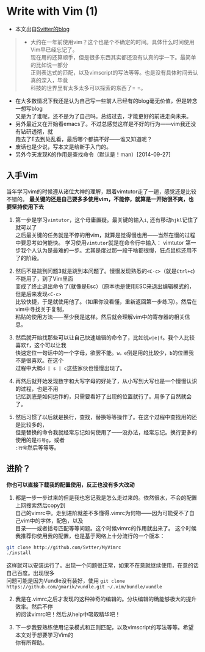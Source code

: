 Write with Vim (1)
===

- 本文出自[Svitter的blog](http://www.cnblogs.com/svitter)

> - 大约在一年前使用vim？这个也是个不确定的时间。具体什么时间使用Vim早已经忘记了。  
现在用的还算顺手，但是很多东西其实都还没有认真的学一下。最简单的比如说一部分  
正则表达式的匹配，以及vimscript的写法等等。也是没有具体时间去认真的深入，毕竟  
科技的世界里有太多太多可以探索的东西了= =。  
  - 在大多数情况下我还是认为自己写一些前人已经有的blog毫无价值，但是转念一想写blog  
又是为了谁呢，还不是为了自己吗。总结过去，才能更好的前进走向未来。
  - 另外最近又在开始看emacs了。不过总感觉这样是不好的行为——vim我还没有钻研透彻，就  
跑去了E去到处乱看，最后哪个都搞不好——谁又知道呢？
  - 废话也是少说，写本文是给新手入门的。
  - 另外今天发现K的作用是查找命令（默认是！man）[2014-09-27]

入手Vim
---
当年学习vim的时候遵从诸位大神的理解，跟着vimtutor走了一趟，感觉还是比较不错的。
__最关键的还是自己要多多使用vim，不能停，就算是一开始很不爽，也要坚持使用下去__


1. 第一步是学习`vimtutor`，这个毋庸置疑。最关键的输入`i`, 还有移动`hjkl`记住了就可以了  
之后最关键的任务就是不停的用vim，就算是觉得慢也用——当然在慢的过程中要思考如何能快。
学习使用`vimtutor`就是在命令行中输入：
    vimtutor
第一步我个人认为是最难的一步。尤其是度过那一段干啥都很慢，狂点鼠标还用不了的阶段。

2. 然后不是跳到问题3就是跳到本问题了。慢慢发现熟悉的`<C-c>`（就是`Ctrl+c`)不能用了，到了Vim里面  
变成了终止退出命令了(就像是Esc）（原本也是使用ESC来退出编辑模式的，但是后来发现`<C-c>`  
比较快捷，于是就使用他了。（如果你没看懂，重新返回第一步练习）。然后在vim中寻找关于复制，  
粘贴的使用方法——至少我是这样。然后就会理解vim中的寄存器的相关信息。

3. 然后就开始找那些可以让自己快速编辑的命令了，比如说`w|e|f`。我个人比较喜欢`f`，这个可以让我  
快速定位一句话中的一个字母，欲罢不能。`w，e`倒是用的比较少，`b`的位置我不是很喜欢。在这个  
过程中大概`d | s | c`这些家伙也慢慢出现了。

4. 再然后就开始发现数字和大写字母的好处了，从小写到大写也是一个慢慢认识的过程，也是不用  
记忆到底是如何运作的，只需要看好了出现的位置就行了。用多了自然就会了。

5. 然后习惯了以后就是换行，查找，替换等等操作了。在这个过程中查找用的还是比较多的，  
但是替换的命令我就经常忘记如何使用了——没办法，经常忘记。换行更多的使用的是`行号g`，或者  
`:行号`然后等等等。

进阶？
---

__你也可以直接下载我的配置使用，反正也没有多大改动__

1. 都是一步一步过来的但是我也忘记我是怎么走过来的。依然很水，不会的配置上网搜索然后copy到  
自己的vimrc中。走到进阶就差不多懂得.vimrc为何物——因为可能受不了自己vim中的字体，配色，以及  
目录——或者括号匹配等等问题。这个时候vimrc的作用就出来了。
这个时候我推荐你使用我的配置，也是基于网络上十分流行的一个版本：

```bash
git clone http://github.com/Svtter/MyVimrc
./install
```

这样就可以安装运行了。出现一个问题很正常，如果不在意就继续使用，在意的话自己百度。出现很多  
问题可能是因为Vundle没有装好，使用
`git clone https://github.com/gmarik/vundle.git ~/.vim/bundle/vundle`

2. 我是在.vimrc之后才发现的<C-v>这种神奇的编辑的。分块编辑的确能够极大的提升效率。然后不停  
的阅读vimrc吧！然后从help中吸取精华吧！

3. 下一步我要熟练使用记录模式和正则匹配，以及vimscript的写法等等。希望本文对于想要学习Vim的  
你有所帮助。
